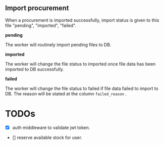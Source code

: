 ## Import procurement

When a procurement is imported successfully, import status is given to this file "pending", "imported", "failed".

**pending**

The worker will routinely import pending files to DB.


**imported**

The worker will change the file status to imported once file data has been imported to DB successfully.

**failed**

The worker will change the file status to failed if file data failed to import to DB. The reason will be stated at the column `failed_reason` .


# TODOs

- [x] auth middleware to validate jwt token.
- [] reserve available stock for user.
